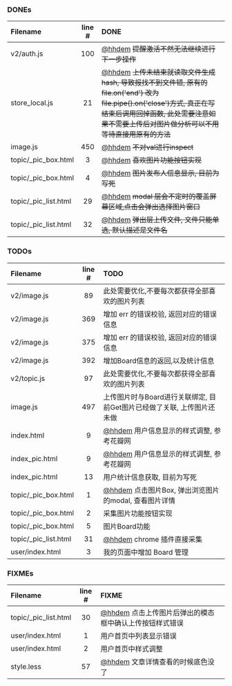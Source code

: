 ### DONEs
| Filename | line # | DONE
|:------|:------:|:------
| v2/auth.js | 100 | [@hhdem](https://github.com/hhdem) ~~提醒激活不然无法继续进行下一步操作~~
| store_local.js | 21 | [@hhdem](https://github.com/hhdem) ~~上传未结束就读取文件生成hash, 导致报找不到文件错, 原有的file.on('end') 改为 file.pipe().on('close')方式, 真正在写结束后调用回掉函数, 此处需要注意如果不需要上传后对图片做分析可以不用等待直接用原有的方法~~
| image.js | 450 | [@hhdem](https://github.com/hhdem) ~~不对val进行inspect~~
| topic/_pic_box.html | 3 | [@hhdem](https://github.com/hhdem) ~~喜欢图片功能按钮实现~~
| topic/_pic_box.html | 4 | [@hhdem](https://github.com/hhdem) ~~图片发布人信息显示, 目前为写死~~
| topic/_pic_list.html | 29 | [@hhdem](https://github.com/hhdem) ~~modal 层会不定时的覆盖屏幕区域,点击会弹出选择图片窗口~~
| topic/_pic_list.html | 32 | [@hhdem](https://github.com/hhdem) ~~弹出层上传文件, 文件只能单选, 默认描述是文件名~~

### TODOs
| Filename | line # | TODO
|:------|:------:|:------
| v2/image.js | 89 |  此处需要优化,不要每次都获得全部喜欢的图片列表
| v2/image.js | 369 |  增加 err 的错误校验, 返回对应的错误信息
| v2/image.js | 375 |  增加 err 的错误校验, 返回对应的错误信息
| v2/image.js | 392 |  增加Board信息的返回,以及统计信息
| v2/topic.js | 97 |  此处需要优化,不要每次都获得全部喜欢的图片列表
| image.js | 497 |  上传图片时与Board进行关联绑定, 目前Get图片已经做了关联, 上传图片还未做
| index.html | 9 | [@hhdem](https://github.com/hhdem) 用户信息显示的样式调整, 参考花瓣网
| index_pic.html | 9 | [@hhdem](https://github.com/hhdem) 用户信息显示的样式调整, 参考花瓣网
| index_pic.html | 13 |  用户统计信息获取, 目前为写死
| topic/_pic_box.html | 1 | [@hhdem](https://github.com/hhdem) 点击图片Box, 弹出浏览图片的modal, 查看图片详情
| topic/_pic_box.html | 2 |  采集图片功能按钮实现
| topic/_pic_box.html | 5 |  图片Board功能
| topic/_pic_list.html | 31 | [@hhdem](https://github.com/hhdem) chrome 插件直接采集
| user/index.html | 3 |  我的页面中增加 Board 管理

### FIXMEs
| Filename | line # | FIXME
|:------|:------:|:------
| topic/_pic_list.html | 30 | [@hhdem](https://github.com/hhdem) 点击上传图片后弹出的模态框中确认上传按钮样式错误
| user/index.html | 1 |  用户首页中列表显示错误
| user/index.html | 2 |  用户首页中样式调整
| style.less | 57 | [@hhdem](https://github.com/hhdem) 文章详情查看的时候底色没了